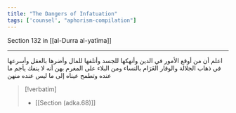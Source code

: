 ```yaml
---
title: "The Dangers of Infatuation"
tags: ['counsel', "aphorism-compilation"]
---
```


 Section 132 in [[al-Durra al-yatīma]]

---
اعلم أن من أوقع الأمور في الدين وأنهكها للجسد وأتلفها للمال وأضرها بالعقل وأسرعها في ذهاب الجلالة والوقار الغَرَام بالنساء ومن البلاء على المغرم بهن أنه لا ينفك يأجم ما عنده وتطمح عيناه إلى ما ليس عنده منهن

> [!verbatim]
> - [[Section (adka.68)]]
